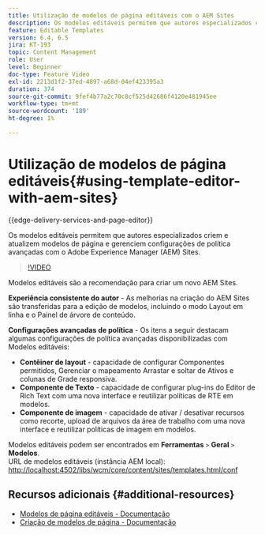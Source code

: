 ```yaml
---
title: Utilização de modelos de página editáveis com o AEM Sites
description: Os modelos editáveis permitem que autores especializados criem e atualizem modelos de página e gerenciem configurações de política avançadas com o AEM Sites.
feature: Editable Templates
version: 6.4, 6.5
jira: KT-193
topic: Content Management
role: User
level: Beginner
doc-type: Feature Video
exl-id: 2213d1f2-37ed-4897-a68d-04ef423395a3
duration: 374
source-git-commit: 9fef4b77a2c70c8cf525d42686f4120e481945ee
workflow-type: tm+mt
source-wordcount: '189'
ht-degree: 1%

---
```


# Utilização de modelos de página editáveis{#using-template-editor-with-aem-sites}

{{edge-delivery-services-and-page-editor}}

Os modelos editáveis permitem que autores especializados criem e atualizem modelos de página e gerenciem configurações de política avançadas com o Adobe Experience Manager (AEM) Sites.

>[!VIDEO](https://video.tv.adobe.com/v/326784?quality=12&learn=on)

Modelos editáveis são a recomendação para criar um novo AEM Sites.

**Experiência consistente do autor** - As melhorias na criação do AEM Sites são transferidas para a edição de modelos, incluindo o modo Layout em linha e o Painel de árvore de conteúdo.

**Configurações avançadas de política** - Os itens a seguir destacam algumas configurações de política avançadas disponibilizadas com Modelos editáveis:

* **Contêiner de layout** - capacidade de configurar Componentes permitidos, Gerenciar o mapeamento Arrastar e soltar de Ativos e colunas de Grade responsiva.
* **Componente de Texto** - capacidade de configurar plug-ins do Editor de Rich Text com uma nova interface e reutilizar políticas de RTE em modelos.
* **Componente de imagem** - capacidade de ativar / desativar recursos como recorte, upload de arquivos da área de trabalho com uma nova interface e reutilizar políticas de imagem em modelos.

Modelos editáveis podem ser encontrados em **Ferramentas** `>` **Geral** `>` **Modelos**.\
URL de modelos editáveis (instância AEM local): [http://localhost:4502/libs/wcm/core/content/sites/templates.html/conf](http://localhost:4502/libs/wcm/core/content/sites/templates.html/conf)

## Recursos adicionais {#additional-resources}

* [Modelos de página editáveis - Documentação](https://experienceleague.adobe.com/docs/experience-manager-65/developing/platform/templates/page-templates-editable.html?lang=pt-BR)
* [Criação de modelos de página - Documentação](https://experienceleague.adobe.com/docs/experience-manager-65/authoring/siteandpage/templates.html)

